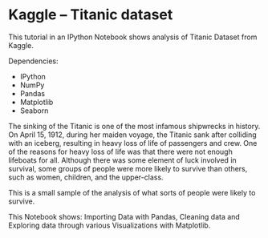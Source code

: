 # Kaggle – Titanic dataset
This tutorial in an IPython Notebook shows analysis of Titanic Dataset from Kaggle.

Dependencies: 

- IPython	
- NumPy
- Pandas
- Matplotlib
- Seaborn


The sinking of the Titanic is one of the most infamous shipwrecks in history. On April 15, 1912, during her maiden voyage, the Titanic sank after colliding with an iceberg, resulting in heavy loss of life of passengers and crew. One of the reasons for heavy loss of life was that there were not enough lifeboats for all. Although there was some element of luck involved in survival, some groups of people were more likely to survive than others, such as women, children, and the upper-class.

This is a small sample of the analysis of what sorts of people were likely to survive.

This Notebook shows: Importing Data with Pandas, Cleaning data and Exploring data through various Visualizations with Matplotlib.
